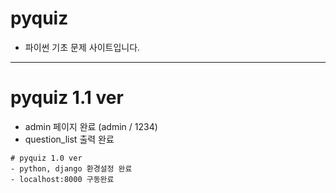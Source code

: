 # pyquiz

- 파이썬 기초 문제 사이트입니다.
---

# pyquiz 1.1 ver
- admin 페이지 완료 (admin / 1234)
- question_list 출력 완료
```
# pyquiz 1.0 ver
- python, django 환경설정 완료
- localhost:8000 구동완료